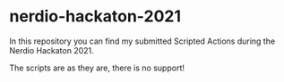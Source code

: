 # nerdio-hackaton-2021
In this repository you can find my submitted Scripted Actions during the Nerdio Hackaton 2021.

The scripts are as they are, there is no support!
